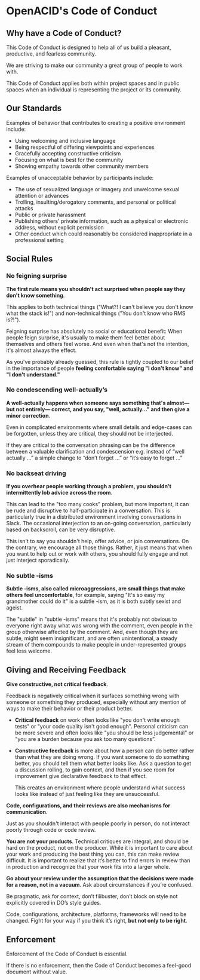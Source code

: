 # OpenACID's Code of Conduct


## Why have a Code of Conduct?

This Code of Conduct is designed to help all of us build a pleasant, productive,
and fearless community.

We are striving to make our community a great group of people to work with.

This Code of Conduct applies both within project spaces and in public spaces
when an individual is representing the project or its community.


## Our Standards

Examples of behavior that contributes to creating a positive environment
include:

* Using welcoming and inclusive language
* Being respectful of differing viewpoints and experiences
* Gracefully accepting constructive criticism
* Focusing on what is best for the community
* Showing empathy towards other community members

Examples of unacceptable behavior by participants include:

* The use of sexualized language or imagery and unwelcome sexual attention or
 advances
* Trolling, insulting/derogatory comments, and personal or political attacks
* Public or private harassment
* Publishing others' private information, such as a physical or electronic
 address, without explicit permission
* Other conduct which could reasonably be considered inappropriate in a
 professional setting


## Social Rules


### No feigning surprise

**The first rule means you shouldn't act surprised when people say they don't know
something**.

This applies to both technical things ("What?! I can't believe you
don't know what the stack is!") and non-technical things ("You don't know who
RMS is?!").

Feigning surprise has absolutely no social or educational benefit: When people
feign surprise, it's usually to make them feel better about themselves and
others feel worse.
And even when that's not the intention, it's almost always the effect.

As you've probably already guessed, this rule is tightly coupled to our belief
in the importance of people **feeling comfortable saying "I don't know" and "I
don't understand."**


### No condescending well-actually’s

**A well-actually happens when someone says something that's almost— but not
entirely— correct, and you say, "well, actually…" and then give a minor
correction**.

Even in complicated environments where small details and edge-cases can be
forgotten, unless they are critical, they should not be interjected.

If they are critical to the conversation phrasing can be the difference between
a valuable clarification and condescension e.g. instead of “well actually …” a
simple change to “don’t forget …” or “it’s easy to forget …”


### No backseat driving

**If you overhear people working through a problem, you shouldn't intermittently
lob advice across the room**.

This can lead to the "too many cooks" problem, but more important, it can be
rude and disruptive to half-participate in a conversation.
This is particularly true in a distributed environment involving conversations
in Slack.
The occasional interjection to an on-going conversation, particularly based on
backscroll, can be very disruptive.

This isn't to say you shouldn't help, offer advice, or join conversations.
On the contrary, we encourage all those things.
Rather, it just means that when you want to help out or work with others, you
should fully engage and not just interject sporadically.


### No subtle -isms

**Subtle -isms, also called microaggressions, are small things that make others
feel uncomfortable**, for example, saying "It's so easy my grandmother could do
it" is a subtle -ism, as it is both subtly sexist and ageist.

The "subtle" in "subtle -isms" means that it's probably not obvious to everyone
right away what was wrong with the comment, even people in the group otherwise
affected by the comment.
And, even though they are subtle, might seem insignificant, and are
often unintentional, a steady stream of them compounds to make people in
under-represented groups feel less welcome.


## Giving and Receiving Feedback

**Give constructive, not critical feedback**.

Feedback is negatively critical when it surfaces something wrong with someone or
something they produced, especially without any mention of ways to make their
behavior or their product better.

- **Critical feedback** on work often looks like "you don't write enough tests" or
  "your code quality isn't good enough".
  Personal criticism can be more severe and often looks like "you should be less
  judgemental" or "you are a burden because you ask too many questions”.

- **Constructive feedback** is more about how a person can do better rather than what
  they are doing wrong.
  If you want someone to do something better, you should tell them what better
  looks like.
  Ask a question to get a discussion rolling, to gain context, and then if you see
  room for improvement give declarative feedback to that effect.

  This creates an environment where people understand what success looks like
  instead of just feeling like they are unsuccessful.

**Code, configurations, and their reviews are also mechanisms for communication**.

Just as you shouldn't interact with people poorly in person, do not interact
poorly through code or code review.

**You are not your products**.
Technical critiques are integral, and should be hard on the product, not on the
producer.
While it is important to care about your work and producing the best thing you
can, this can make review difficult.
It is important to realize that it’s better to find errors in review than in
production and recognize that your work fits into a larger whole.

**Go about your review under the assumption that the decisions were made for a
reason, not in a vacuum**.
Ask about circumstances if you’re confused.

Be pragmatic, ask for context, don’t filibuster, don’t block on style not
explicitly covered in DO’s style guides.

Code, configurations, architecture, platforms, frameworks will need to be
changed. Fight for your way if you think it’s right, **but not only to be right**.


## Enforcement

Enforcement of the Code of Conduct is essential.

If there is no enforcement, then the Code of Conduct becomes a feel-good
document without value.
